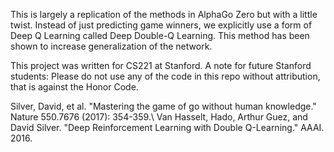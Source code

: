 This is largely a replication of the methods in AlphaGo Zero but with a little twist. Instead of just predicting game winners, we explicitly use a form of Deep Q Learning called Deep Double-Q Learning.
This method has been shown to increase generalization of the network. 


This project was written for CS221 at Stanford.
A note for future Stanford students: Please do not use any of the code in this repo without attribution, that is against the Honor Code.


Silver, David, et al. "Mastering the game of go without human knowledge." Nature 550.7676 (2017): 354-359.\\
Van Hasselt, Hado, Arthur Guez, and David Silver. "Deep Reinforcement Learning with Double Q-Learning." AAAI. 2016.

